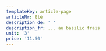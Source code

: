 ```yaml
---
templateKey: article-page
articleNr: Eté
description_de: ' '
description_fr: ... au basilic frais
unit: '3'
price: '11.50'
---
```


